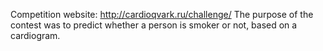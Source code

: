 Competition website: http://cardioqvark.ru/challenge/
The purpose of the contest was to predict whether a person is smoker or not, based on a cardiogram.
